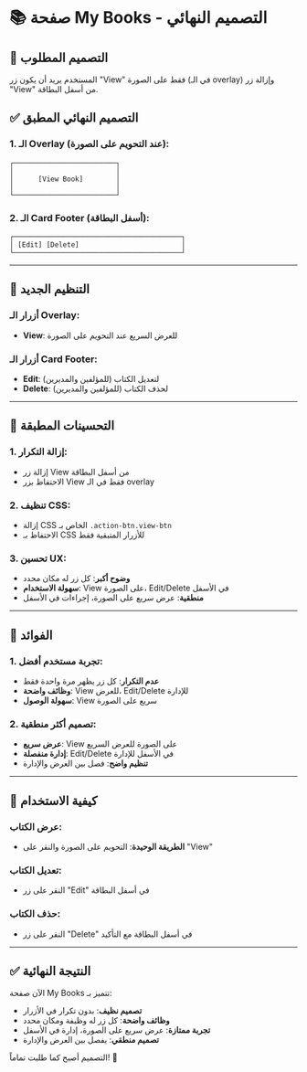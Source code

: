 # 📚 صفحة My Books - التصميم النهائي

## 🎯 **التصميم المطلوب**
المستخدم يريد أن يكون زر "View" فقط على الصورة (في الـ overlay) وإزالة زر "View" من أسفل البطاقة.

## ✅ **التصميم النهائي المطبق**

### **1. الـ Overlay (عند التحويم على الصورة):**
```
┌─────────────────────────┐
│                         │
│      [View Book]        │
│                         │
└─────────────────────────┘
```

### **2. الـ Card Footer (أسفل البطاقة):**
```
┌─────────────────────────────────────────┐
│ [Edit] [Delete]                         │
└─────────────────────────────────────────┘
```

---

## 🎨 **التنظيم الجديد**

### **أزرار الـ Overlay:**
- **View**: للعرض السريع عند التحويم على الصورة

### **أزرار الـ Card Footer:**
- **Edit**: لتعديل الكتاب (للمؤلفين والمديرين)
- **Delete**: لحذف الكتاب (للمؤلفين والمديرين)

---

## 🔧 **التحسينات المطبقة**

### **1. إزالة التكرار:**
- إزالة زر View من أسفل البطاقة
- الاحتفاظ بزر View فقط في الـ overlay

### **2. تنظيف CSS:**
- إزالة CSS الخاص بـ `.action-btn.view-btn`
- الاحتفاظ بـ CSS للأزرار المتبقية فقط

### **3. تحسين UX:**
- **وضوح أكبر**: كل زر له مكان محدد
- **سهولة الاستخدام**: View على الصورة، Edit/Delete في الأسفل
- **منطقية**: عرض سريع على الصورة، إجراءات في الأسفل

---

## 🎯 **الفوائد**

### **1. تجربة مستخدم أفضل:**
- **عدم التكرار**: كل زر يظهر مرة واحدة فقط
- **وظائف واضحة**: View للعرض، Edit/Delete للإدارة
- **سهولة الوصول**: View سريع على الصورة

### **2. تصميم أكثر منطقية:**
- **عرض سريع**: View على الصورة للعرض السريع
- **إدارة منفصلة**: Edit/Delete في الأسفل للإدارة
- **تنظيم واضح**: فصل بين العرض والإدارة

---

## 📱 **كيفية الاستخدام**

### **عرض الكتاب:**
- **الطريقة الوحيدة**: التحويم على الصورة والنقر على "View"

### **تعديل الكتاب:**
- النقر على زر "Edit" في أسفل البطاقة

### **حذف الكتاب:**
- النقر على زر "Delete" في أسفل البطاقة مع التأكيد

---

## ✅ **النتيجة النهائية**

الآن صفحة My Books تتميز بـ:
- **تصميم نظيف**: بدون تكرار في الأزرار
- **وظائف واضحة**: كل زر له وظيفة ومكان محدد
- **تجربة ممتازة**: عرض سريع على الصورة، إدارة في الأسفل
- **تصميم منطقي**: يفصل بين العرض والإدارة

التصميم أصبح كما طلبت تماماً! 🎉
